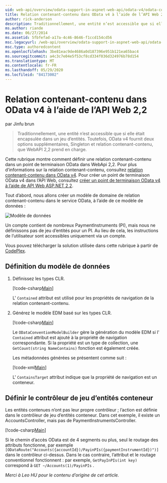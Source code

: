 ```yaml
---
uid: web-api/overview/odata-support-in-aspnet-web-api/odata-v4/odata-containment-in-web-api-22
title: Relation contenant-contenu dans OData v4 à l’aide de l’API Web 2,2 | Microsoft Docs
author: rick-anderson
description: Traditionnellement, une entité n’est accessible que si elle était encapsulée dans un jeu d’entités. Mais OData v4 fournit deux options supplémentaires, Singleton et con...
ms.author: riande
ms.date: 06/27/2014
ms.assetid: 5fbfefad-a17a-4c46-8646-f1ccd154cd56
msc.legacyurl: /web-api/overview/odata-support-in-aspnet-web-api/odata-v4/odata-containment-in-web-api-22
msc.type: authoredcontent
ms.openlocfilehash: 3be81eac9de4686a0d187396e951b121ea65bac4
ms.sourcegitcommit: a4c3c7e04e5f53cf8cd334f036d324976b78d154
ms.translationtype: MT
ms.contentlocale: fr-FR
ms.lasthandoff: 05/29/2020
ms.locfileid: "84173002"
---
```

# <a name="containment-in-odata-v4-using-web-api-22"></a>Relation contenant-contenu dans OData v4 à l’aide de l’API Web 2,2

par Jinfu brun

> Traditionnellement, une entité n’est accessible que si elle était encapsulée dans un jeu d’entités. Toutefois, OData v4 fournit deux options supplémentaires, Singleton et relation contenant-contenu, que WebAPI 2,2 prend en charge.

Cette rubrique montre comment définir une relation contenant-contenu dans un point de terminaison OData dans WebApi 2,2. Pour plus d’informations sur la relation contenant-contenu, consultez [relation contenant-contenu dans OData v4](https://devblogs.microsoft.com/odata/tutorial-sample-containment-is-coming-with-odata-v4/). Pour créer un point de terminaison OData v4 dans l’API Web, consultez [créer un point de terminaison OData v4 à l’aide de API Web ASP.NET 2,2](create-an-odata-v4-endpoint.md).

Tout d’abord, nous allons créer un modèle de domaine de relation contenant-contenu dans le service OData, à l’aide de ce modèle de données :

![Modèle de données](odata-containment-in-web-api-22/_static/image1.png)

Un compte contient de nombreux PaymentInstruments (PI), mais nous ne définissons pas de jeu d’entités pour un PI. Au lieu de cela, les instructions de l’utilisateur sont accessibles uniquement via un compte.

Vous pouvez télécharger la solution utilisée dans cette rubrique à partir de [CodePlex](https://aspnet.codeplex.com/SourceControl/latest#Samples/WebApi/OData/v4/ODataContainmentSample/).

## <a name="defining-the-data-model"></a>Définition du modèle de données

1. Définissez les types CLR.

    [!code-csharp[Main](odata-containment-in-web-api-22/samples/sample1.cs)]

    L' `Contained` attribut est utilisé pour les propriétés de navigation de la relation contenant-contenu.
2. Générez le modèle EDM basé sur les types CLR.

    [!code-csharp[Main](odata-containment-in-web-api-22/samples/sample2.cs)]

    Le `ODataConventionModelBuilder` gère la génération du modèle EDM si l' `Contained` attribut est ajouté à la propriété de navigation correspondante. Si la propriété est un type de collection, une `GetCount(string NameContains)` fonction est également créée.

    Les métadonnées générées se présentent comme suit :

    [!code-xml[Main](odata-containment-in-web-api-22/samples/sample3.xml?highlight=10)]

    L' `ContainsTarget` attribut indique que la propriété de navigation est un conteneur.

## <a name="define-the-containing-entity-set-controller"></a>Définir le contrôleur de jeu d’entités conteneur

Les entités contenues n’ont pas leur propre contrôleur ; l’action est définie dans le contrôleur de jeu d’entités conteneur. Dans cet exemple, il existe un AccountsController, mais pas de PaymentInstrumentsController.

[!code-csharp[Main](odata-containment-in-web-api-22/samples/sample4.cs)]

Si le chemin d’accès OData est de 4 segments ou plus, seul le routage des attributs fonctionne, par exemple `[ODataRoute("Accounts({accountId})/PayinPIs({paymentInstrumentId})")]` dans le contrôleur ci-dessus. Dans le cas contraire, l’attribut et le routage conventionnel fonctionnent : par exemple, `GetPayInPIs(int key)` correspond à `GET ~/Accounts(1)/PayinPIs` .

*Merci à Leo HU pour le contenu d’origine de cet article.*
